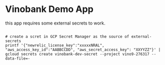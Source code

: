 # Vinobank Demo App

this app requires some external secrets to work.

```shell

# create a scret in GCP Secret Manager as the source of external-secrets
printf '{"newrelic_license_key":"xxxxxNRAL", "aws_access_key_id":"AABBCCDD", "aws_secret_access_key": "XXYYZZ"}' | gcloud secrets create vinobank-dev-secret --project vino9-276317 --data-file=-

```

